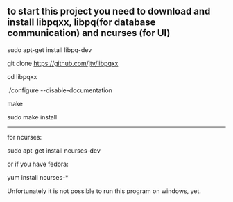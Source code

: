 to start this project
you need to download and install libpqxx, libpq(for database communication) and ncurses (for UI)
-----------------------------
sudo apt-get install libpq-dev

git clone https://github.com/jtv/libpqxx

cd libpqxx

./configure --disable-documentation

make

sudo make install

-----------------------------
for ncurses: 

sudo apt-get install ncurses-dev

or if you have fedora:

yum install ncurses-*


Unfortunately it is not possible to run this program on windows, yet.
